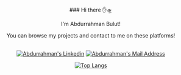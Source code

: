 <div id="header" align="center">
  ### Hi there ✋🛸

I'm Abdurrahman Bulut!


You can browse my projects and contact to me on these platforms!


[  
![Abdurrahman's Linkedin](https://camo.githubusercontent.com/a80d00f23720d0bc9f55481cfcd77ab79e141606829cf16ec43f8cacc7741e46/68747470733a2f2f696d672e736869656c64732e696f2f62616467652f4c696e6b6564496e2d3030373742353f7374796c653d666f722d7468652d6261646765266c6f676f3d6c696e6b6564696e266c6f676f436f6c6f723d7768697465)](https://www.linkedin.com/in/abdurrahman-bulut)  [![Abdurrahman's Mail Address](https://camo.githubusercontent.com/571384769c09e0c66b45e39b5be70f68f552db3e2b2311bc2064f0d4a9f5983b/68747470733a2f2f696d672e736869656c64732e696f2f62616467652f476d61696c2d4431343833363f7374796c653d666f722d7468652d6261646765266c6f676f3d676d61696c266c6f676f436f6c6f723d7768697465)](mailto:abdurrahmanbulut08@gmail.com)

[![Top Langs](https://github-readme-stats.vercel.app/api/top-langs/?username=abdurrahmanbulut&langs_count=10&layout=compact&theme=material-palenight)](https://github.com/anuraghazra/github-readme-stats)
</div>

